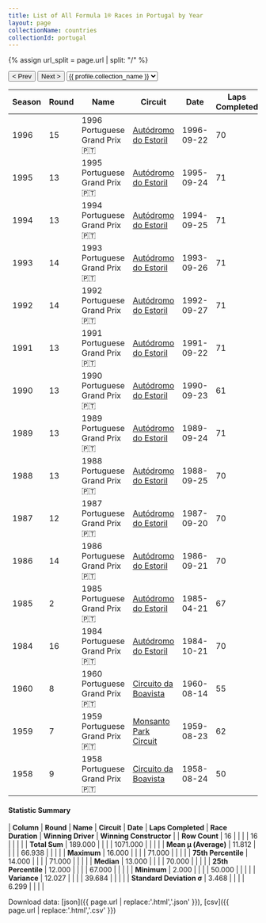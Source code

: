 ```yaml
---
title: List of All Formula 1® Races in Portugal by Year
layout: page
collectionName: countries
collectionId: portugal
---
```


{% assign url_split = page.url | split: "/" %}
<div id="collection-navigation">
<button onclick="selector.options[selector.selectedIndex-1].value && (window.location = selector.options[selector.selectedIndex-1].value);">&lt; Prev</button>
<button onclick="selector.options[selector.selectedIndex+1].value && (window.location = selector.options[selector.selectedIndex+1].value);">Next &gt;</button>
<select id="selector" onchange="this.options[this.selectedIndex].value && (window.location = this.options[this.selectedIndex].value);">
  {% for collectionId in site.data[page.collectionName].refs %}
    {% if collectionId == page.collectionId %}
      {% assign selected = "selected" %}
    {% else %}
      {% assign selected = "" %}
    {% endif %}
    {% assign profile = site.data[page.collectionName][collectionId].profile %}
    <option value="/f1/{{ page.collectionName }}/{{ collectionId }}/{{ url_split[4] }}" {{ selected }}>{{ profile.collection_name }}</option>
  {% endfor %}
</select>
</div>

| Season | Round | Name | Circuit | Date | Laps Completed | Race Duration | Winning Driver | Winning Constructor |
|--|--|--|--|--|--|--|--|--|
| 1996 | 15 | 1996 Portuguese Grand Prix 🇵🇹 | [Autódromo do Estoril](/f1/circuits/estoril) | 1996-09-22 | 70 | 1:40:22.915 | Jacques Villeneuve 🇨🇦 | Williams 🇬🇧 |
| 1995 | 13 | 1995 Portuguese Grand Prix 🇵🇹 | [Autódromo do Estoril](/f1/circuits/estoril) | 1995-09-24 | 71 | 1:41:52.145 | David Coulthard 🇬🇧 | Williams 🇬🇧 |
| 1994 | 13 | 1994 Portuguese Grand Prix 🇵🇹 | [Autódromo do Estoril](/f1/circuits/estoril) | 1994-09-25 | 71 | 1:45:10.1 | Damon Hill 🇬🇧 | Williams 🇬🇧 |
| 1993 | 14 | 1993 Portuguese Grand Prix 🇵🇹 | [Autódromo do Estoril](/f1/circuits/estoril) | 1993-09-26 | 71 | 1:32:46.309 | Michael Schumacher 🇩🇪 | Benetton 🇮🇹 |
| 1992 | 14 | 1992 Portuguese Grand Prix 🇵🇹 | [Autódromo do Estoril](/f1/circuits/estoril) | 1992-09-27 | 71 | 1:34:46.659 | Nigel Mansell 🇬🇧 | Williams 🇬🇧 |
| 1991 | 13 | 1991 Portuguese Grand Prix 🇵🇹 | [Autódromo do Estoril](/f1/circuits/estoril) | 1991-09-22 | 71 | 1:35:42.304 | Riccardo Patrese 🇮🇹 | Williams 🇬🇧 |
| 1990 | 13 | 1990 Portuguese Grand Prix 🇵🇹 | [Autódromo do Estoril](/f1/circuits/estoril) | 1990-09-23 | 61 | 1:22:11.014 | Nigel Mansell 🇬🇧 | Ferrari 🇮🇹 |
| 1989 | 13 | 1989 Portuguese Grand Prix 🇵🇹 | [Autódromo do Estoril](/f1/circuits/estoril) | 1989-09-24 | 71 | 1:36:48.546 | Gerhard Berger 🇦🇹 | Ferrari 🇮🇹 |
| 1988 | 13 | 1988 Portuguese Grand Prix 🇵🇹 | [Autódromo do Estoril](/f1/circuits/estoril) | 1988-09-25 | 70 | 1:37:40.958 | Alain Prost 🇫🇷 | McLaren 🇬🇧 |
| 1987 | 12 | 1987 Portuguese Grand Prix 🇵🇹 | [Autódromo do Estoril](/f1/circuits/estoril) | 1987-09-20 | 70 | 1:37:03.906 | Alain Prost 🇫🇷 | McLaren 🇬🇧 |
| 1986 | 14 | 1986 Portuguese Grand Prix 🇵🇹 | [Autódromo do Estoril](/f1/circuits/estoril) | 1986-09-21 | 70 | 1:37:21.900 | Nigel Mansell 🇬🇧 | Williams 🇬🇧 |
| 1985 | 2 | 1985 Portuguese Grand Prix 🇵🇹 | [Autódromo do Estoril](/f1/circuits/estoril) | 1985-04-21 | 67 | 2:00:28.006 | Ayrton Senna 🇧🇷 | Team Lotus 🇬🇧 |
| 1984 | 16 | 1984 Portuguese Grand Prix 🇵🇹 | [Autódromo do Estoril](/f1/circuits/estoril) | 1984-10-21 | 70 | 1:41:11.753 | Alain Prost 🇫🇷 | McLaren 🇬🇧 |
| 1960 | 8 | 1960 Portuguese Grand Prix 🇵🇹 | [Circuito da Boavista](/f1/circuits/boavista) | 1960-08-14 | 55 | 2:19:00.03 | Jack Brabham 🇦🇺 | Cooper-Climax 🇬🇧 |
| 1959 | 7 | 1959 Portuguese Grand Prix 🇵🇹 | [Monsanto Park Circuit](/f1/circuits/monsanto) | 1959-08-23 | 62 | 2:11:55.41 | Stirling Moss 🇬🇧 | Cooper-Climax 🇬🇧 |
| 1958 | 9 | 1958 Portuguese Grand Prix 🇵🇹 | [Circuito da Boavista](/f1/circuits/boavista) | 1958-08-24 | 50 | 2:11:27.80 | Stirling Moss 🇬🇧 | Vanwall 🇬🇧 |

#### Statistic Summary

| **Column** | **Round** | **Name** | **Circuit** | **Date** | **Laps Completed** | **Race Duration** | **Winning Driver** | **Winning Constructor** |
| **Row Count** | 16 |  |  |  | 16 |  |  |  |
| **Total Sum** | 189.000 |  |  |  | 1071.000 |  |  |  |
| **Mean μ (Average)** | 11.812 |  |  |  | 66.938 |  |  |  |
| **Maximum** | 16.000 |  |  |  | 71.000 |  |  |  |
| **75th Percentile** | 14.000 |  |  |  | 71.000 |  |  |  |
| **Median** | 13.000 |  |  |  | 70.000 |  |  |  |
| **25th Percentile** | 12.000 |  |  |  | 67.000 |  |  |  |
| **Minimum** | 2.000 |  |  |  | 50.000 |  |  |  |
| **Variance** | 12.027 |  |  |  | 39.684 |  |  |  |
| **Standard Deviation σ** | 3.468 |  |  |  | 6.299 |  |  |  |

Download data: [json]({{ page.url | replace:'.html','.json' }}), [csv]({{ page.url | replace:'.html','.csv' }})
